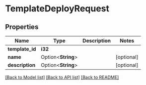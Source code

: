 # TemplateDeployRequest

## Properties

Name | Type | Description | Notes
------------ | ------------- | ------------- | -------------
**template_id** | **i32** |  | 
**name** | Option<**String**> |  | [optional]
**description** | Option<**String**> |  | [optional]

[[Back to Model list]](../README.md#documentation-for-models) [[Back to API list]](../README.md#documentation-for-api-endpoints) [[Back to README]](../README.md)


